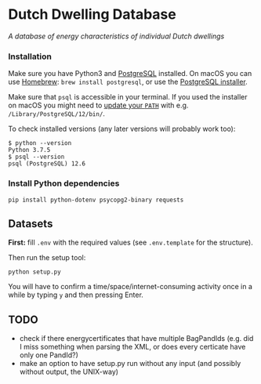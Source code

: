 # Dutch Dwelling Database
*A database of energy characteristics of individual Dutch dwellings*


### Installation

Make sure you have Python3 and [PostgreSQL](https://www.postgresql.org/download/) installed. On macOS you can use [Homebrew](https://brew.sh/):
`brew install postgresql`, or use the [PostgreSQL installer](https://www.enterprisedb.com/downloads/postgres-postgresql-downloads).

Make sure that `psql` is accessible in your terminal. If you used the installer on macOS you might need to [update your `PATH`](https://dba.stackexchange.com/a/3008) with e.g. `/Library/PostgreSQL/12/bin/`.


To check installed versions (any later versions will probably work too):

```
$ python --version
Python 3.7.5
$ psql --version
psql (PostgreSQL) 12.6
```

### Install Python dependencies

```
pip install python-dotenv psycopg2-binary requests
```

## Datasets

**First:** fill `.env` with the required values (see `.env.template` for the structure).

Then run the setup tool:

```
python setup.py
```

You will have to confirm a time/space/internet-consuming activity once in a while by typing `y` and then pressing Enter.

## TODO

- check if there energycertificates that have multiple BagPandIds (e.g. did I miss something when parsing the XML, or does every certicate have only one PandId?)
- make an option to have setup.py run without any input (and possibly without output, the UNIX-way)
